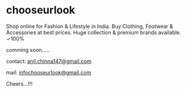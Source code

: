 # chooseurlook
Shop online for Fashion &amp; Lifestyle in India. Buy Clothing, Footwear &amp; Accessories at best prices. Huge collection &amp; premium brands available. ✓100%

comming soon.....

contact: anil.chinna147@gmail.com

mail: infochooseurlook@gmail.com


Cheers...!!!
